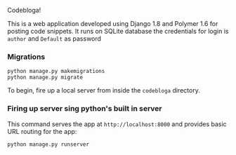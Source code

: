 Codebloga!

This is a web application developed using Django 1.8 and Polymer 1.6 for posting code snippets. It runs on SQLite database the credentials for login is `author` and `Default` as password

### Migrations

    python manage.py makemigrations
    python manage.py migrate

To begin, fire up a local server from inside the `codebloga` directory.

### Firing up server sing python's built in server

This command serves the app at `http://localhost:8000` and provides basic URL
routing for the app:

    python manage.py runserver
